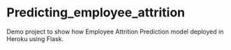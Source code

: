 # Predicting_employee_attrition
Demo project to show how  Employee Attrition Prediction model deployed in Heroku using Flask.
